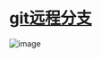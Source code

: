 # [git远程分支](https://github.com/QiYongchuan/MyGitBlog/issues/65)

![image](https://github.com/QiYongchuan/Algorithm-learn/assets/105039020/cb74f1ae-8bf1-4861-8d4c-5f14eb4902b0)